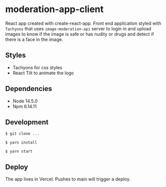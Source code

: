 # moderation-app-client

React app created with create-react-app. Front end application styled with `Tachyons`
that uses `image-moderation-api` server to login in and upload images to know if the image is safe or has nudity or drugs and detect if there is a face in the image.

## Styles

- Tachyons for css styles
- React Tilt to animate the logo

## Dependencies

- Node 14.5.0
- Npm 6.14.11

## Development

`$ git clone ...`

`$ yarn install`

`$ yarn start`

## Deploy

The app lives in Vercel. Pushes to main will trigger a deploy.
